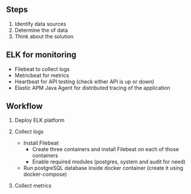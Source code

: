 ## Steps
1. Identify data sources
2. Determine the of data
3. Think about the solution


## ELK for monitoring
- Filebeat to collect logs
- Metricbeat for metrics
- Heartbeat for API testing (check either API is up or down)
- Elastic APM Java Agent for distributed tracing of the application 


## Workflow

1. Deploy ELK platform

2. Collect logs
    - Install Filebeat
        - Create three containers and install Filebeat on each of those containers 
        - Enable required modules (postgres, system and audit for need)
    - Run postgreSQL database inside docker container (create it using docker-compose)
    
3. Collect metrics
